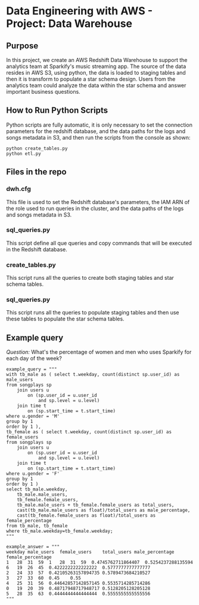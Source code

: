 # Data Engineering with AWS - Project: Data Warehouse
## Purpose
In this project, we create an AWS Redshift Data Warehouse to support the analytics team at Sparkify's music streaming app. The source of the data resides in AWS S3, using python, the data is loaded to staging tables and then it is transform to populate a star schema design. Users from the analytics team could analyze the data within the star schema and answer important business questions.

## How to Run Python Scripts
Python scripts are fully automatic, it is only necessary to set the connection parameters for the redshift database, and the data paths for the logs and songs metadata in S3, and then run the scripts from the console as shown:

    python create_tables.py
    python etl.py

## Files in the repo
### dwh.cfg
This file is used to set the Redshift database's parameters, the IAM ARN of the role used to run queries in the cluster, and the data paths of the logs and songs metadata in S3.

### sql_queries.py
This script define all que queries and copy commands that will be executed in the Redshift database.

### create_tables.py 
This script runs all the queries to create both staging tables and star schema tables.

### sql_queries.py
This script runs all the queries to populate staging tables and then use these tables to populate the star schema tables.

## Example query
*Question:* What's the percentage of women and men who uses Sparkify for each day of the week?
    
    example_query = """
    with tb_male as ( select t.weekday, count(distinct sp.user_id) as male_users  
    from songplays sp 
        join users u
            on (sp.user_id = u.user_id 
                and sp.level = u.level)
        join time t 
            on (sp.start_time = t.start_time) 
    where u.gender = 'M'
    group by 1 
    order by 1 ), 
    tb_female as ( select t.weekday, count(distinct sp.user_id) as female_users  
    from songplays sp 
        join users u
            on (sp.user_id = u.user_id 
                and sp.level = u.level)
        join time t 
            on (sp.start_time = t.start_time) 
    where u.gender = 'F'
    group by 1 
    order by 1 )
    select tb_male.weekday, 
        tb_male.male_users, 
        tb_female.female_users, 
        tb_male.male_users + tb_female.female_users as total_users, 
        cast(tb_male.male_users as float)/total_users as male_percentage, 
        cast(tb_female.female_users as float)/total_users as female_percentage
    from tb_male, tb_female 
    where tb_male.weekday=tb_female.weekday;
    """

    example_answer = """
    weekday	male_users	female_users	total_users	male_percentage	female_percentage
    1	28	31	59	1	28	31	59	0.4745762711864407	0.5254237288135594
    6	19	26	45	0.4222222222222222	0.5777777777777777
    2	24	33	57	0.42105263157894735	0.5789473684210527
    3	27	33	60	0.45	0.55
    4	25	31	56	0.44642857142857145	0.5535714285714286
    0	19	20	39	0.48717948717948717	0.5128205128205128
    5	28	35	63	0.4444444444444444	0.5555555555555556
    """